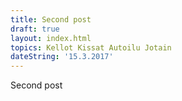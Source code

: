 ```yaml
---
title: Second post
draft: true
layout: index.html
topics: Kellot Kissat Autoilu Jotain
dateString: '15.3.2017'
---
```


Second post